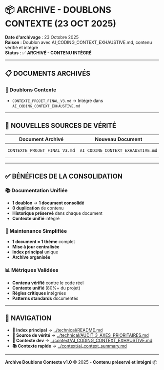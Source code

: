 # 📦 ARCHIVE - DOUBLONS CONTEXTE (23 OCT 2025)

**Date d'archivage** : 23 Octobre 2025  
**Raison** : Doublon avec AI_CODING_CONTEXT_EXHAUSTIVE.md, contenu vérifié et intégré  
**Status** : ✅ **ARCHIVÉ - CONTENU INTÉGRÉ**

---

## 📋 **DOCUMENTS ARCHIVÉS**

### **🔄 Doublons Contexte**

- `CONTEXTE_PROJET_FINAL_V3.md` → Intégré dans `AI_CODING_CONTEXT_EXHAUSTIVE.md`

---

## 🎯 **NOUVELLES SOURCES DE VÉRITÉ**

| Document Archivé              | Nouveau Document                  | Section           |
| ----------------------------- | --------------------------------- | ----------------- |
| `CONTEXTE_PROJET_FINAL_V3.md` | `AI_CODING_CONTEXT_EXHAUSTIVE.md` | "Contexte Projet" |

---

## ✅ **BÉNÉFICES DE LA CONSOLIDATION**

### **📚 Documentation Unifiée**

- **1 doublon** → **1 document consolidé**
- **0 duplication** de contenu
- **Historique préservé** dans chaque document
- **Contexte unifié** intégré

### **🎯 Maintenance Simplifiée**

- **1 document = 1 thème** complet
- **Mise à jour centralisée**
- **Index principal** unique
- **Archive organisée**

### **📊 Métriques Validées**

- **Contenu vérifié** contre le code réel
- **Contexte unifié** (80%+ du projet)
- **Règles critiques** intégrées
- **Patterns standards** documentés

---

## 🔗 **NAVIGATION**

- **📖 Index principal** → [../technical/README.md](../technical/README.md)
- **🎯 Source de vérité** → [../technical/AUDIT_3_AXES_PRIORITAIRES.md](../technical/AUDIT_3_AXES_PRIORITAIRES.md)
- **🤖 Contexte dev** → [../context/AI_CODING_CONTEXT_EXHAUSTIVE.md](../context/AI_CODING_CONTEXT_EXHAUSTIVE.md)
- **📚 Contexte rapide** → [../context/ai_context_summary.md](../context/ai_context_summary.md)

---

**Archive Doublons Contexte v1.0** © 2025 - **Contenu préservé et intégré** 📦
